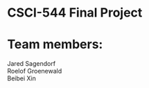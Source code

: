 # CSCI-544 Final Project

# Team members: <br />
Jared Sagendorf<br />
Roelof Groenewald<br />
Beibei Xin<br />

